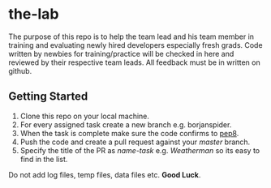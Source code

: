 the-lab
=======
The purpose of this repo is to help the team lead and his team member in training and evaluating newly hired developers especially fresh grads. Code written by newbies for training/practice will be checked in here and reviewed by their respective team leads. All feedback must be in written on github.

## Getting Started

1. Clone this repo on your local machine.
2. For every assigned task create a new branch e.g. borjanspider.
3. When the task is complete make sure the code confirms to [pep8](https://www.python.org/dev/peps/pep-0008/).
4. Push the code and create a pull request against your *master* branch.
5. Specify the title of the PR as *name-task* e.g. *Weatherman* so its easy to find in the list.

Do not add log files, temp files, data files etc.
**Good Luck**.

